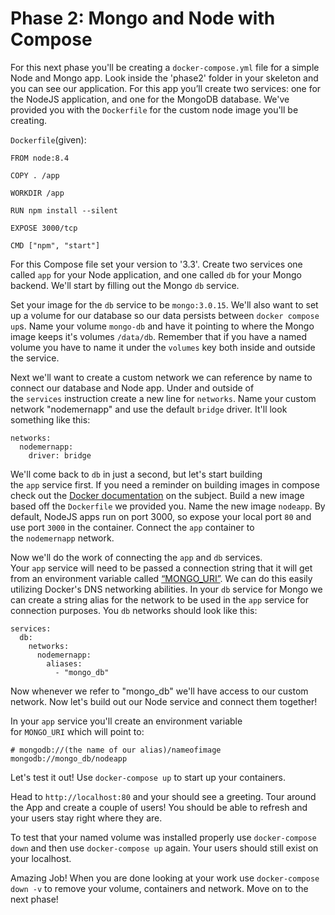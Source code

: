 

# **Phase 2: Mongo and Node with Compose**

For this next phase you'll be creating a `docker-compose.yml` file for a simple Node and Mongo app. Look inside the 'phase2' folder in your skeleton and you can see our application. For this app you’ll create two services: one for the NodeJS application, and one for the MongoDB database. We've provided you with the `Dockerfile` for the custom node image you'll be creating.

`Dockerfile`(given):

```docker
FROM node:8.4

COPY . /app

WORKDIR /app

RUN npm install --silent

EXPOSE 3000/tcp

CMD ["npm", "start"]
```

For this Compose file set your version to '3.3'. Create two services one called `app` for your Node application, and one called `db` for your Mongo backend. We'll start by filling out the Mongo `db` service.

Set your image for the `db` service to be `mongo:3.0.15`. We'll also want to set up a volume for our database so our data persists between `docker compose up`s. Name your volume `mongo-db` and have it pointing to where the Mongo image keeps it's volumes `/data/db`. Remember that if you have a named volume you have to name it under the `volumes` key both inside and outside the service.

Next we'll want to create a custom network we can reference by name to connect our database and Node app. Under and outside of the `services` instruction create a new line for `networks`. Name your custom network "nodemernapp" and use the default `bridge` driver. It'll look something like this:

```
networks:
  nodemernapp:
    driver: bridge
```

We'll come back to `db` in just a second, but let's start building the `app` service first. If you need a reminder on building images in compose check out the [Docker documentation](https://docs.docker.com/compose/compose-file/#build) on the subject. Build a new image based off the `Dockerfile` we provided you. Name the new image `nodeapp`. By default, NodeJS apps run on port 3000, so expose your local port `80` and use port `3000` in the container. Connect the `app` container to the `nodemernapp` network.

Now we'll do the work of connecting the `app` and `db` services. Your `app` service will need to be passed a connection string that it will get from an environment variable called [“MONGO_URI”](https://docs.mongodb.com/manual/reference/connection-string/). We can do this easily utilizing Docker's DNS networking abilities. In your `db` service for Mongo we can create a string alias for the network to be used in the `app` service for connection purposes. You `db` networks should look like this:

```
services:
  db:
    networks:
      nodemernapp:
        aliases:
          - "mongo_db"
```

Now whenever we refer to "mongo_db" we'll have access to our custom network. Now let's build out our Node service and connect them together!

In your `app` service you'll create an environment variable for `MONGO_URI` which will point to:

```
# mongodb://(the name of our alias)/nameofimage
mongodb://mongo_db/nodeapp
```

Let's test it out! Use `docker-compose up` to start up your containers.

Head to `http://localhost:80` and your should see a greeting. Tour around the App and create a couple of users! You should be able to refresh and your users stay right where they are.

To test that your named volume was installed properly use `docker-compose down` and then use `docker-compose up` again. Your users should still exist on your localhost.

Amazing Job! When you are done looking at your work use `docker-compose down -v` to remove your volume, containers and network. Move on to the next phase!
